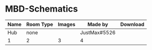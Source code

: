 # MBD-Schematics
| Name  | Room Type | Images | Made by | Download |
| --- | --- | --- | --- | --- |
| Hub  | none  |  | JustMax#5526 |  |
| 1 | 2 | 3 | 4 |